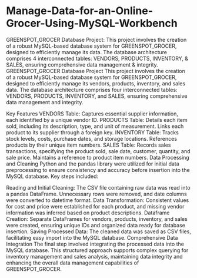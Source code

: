 # Manage-Data-for-an-Online-Grocer-Using-MySQL-Workbench
GREENSPOT_GROCER Database Project: This project involves the creation of a robust MySQL-based database system for GREENSPOT_GROCER, designed to efficiently manage its data. The database architecture comprises 4 interconnected tables: VENDORS, PRODUCTS, INVENTORY, &amp; SALES, ensuring comprehensive data management &amp; integrity.
GREENSPOT_GROCER Database Project
This project involves the creation of a robust MySQL-based database system for GREENSPOT_GROCER, designed to efficiently manage its vendors, products, inventory, and sales data. The database architecture comprises four interconnected tables: VENDORS, PRODUCTS, INVENTORY, and SALES, ensuring comprehensive data management and integrity.

Key Features
VENDORS Table: Captures essential supplier information, each identified by a unique vendor ID.
PRODUCTS Table: Details each item sold, including its description, type, and unit of measurement. Links each product to its supplier through a foreign key.
INVENTORY Table: Tracks stock levels, costs, purchase dates, and storage locations. References products by their unique item numbers.
SALES Table: Records sales transactions, specifying the product sold, sale date, customer, quantity, and sale price. Maintains a reference to product item numbers.
Data Processing and Cleaning
Python and the pandas library were utilized for initial data preprocessing to ensure consistency and accuracy before insertion into the MySQL database. Key steps included:

Reading and Initial Cleaning: The CSV file containing raw data was read into a pandas DataFrame. Unnecessary rows were removed, and date columns were converted to datetime format.
Data Transformation: Consistent values for cost and price were established for each product, and missing vendor information was inferred based on product descriptions.
Dataframe Creation: Separate DataFrames for vendors, products, inventory, and sales were created, ensuring unique IDs and organized data ready for database insertion.
Saving Processed Data: The cleaned data was saved as CSV files, facilitating easy import into the MySQL database.
Comprehensive Data Integration
The final step involved integrating the processed data into the MySQL database. This structured approach supports complex querying for inventory management and sales analysis, maintaining data integrity and enhancing the overall data management capabilities of GREENSPOT_GROCER.
